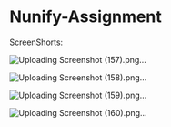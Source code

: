 # Nunify-Assignment

ScreenShorts:

![Uploading Screenshot (157).png…]()

![Uploading Screenshot (158).png…]()

![Uploading Screenshot (159).png…]()

![Uploading Screenshot (160).png…]()
